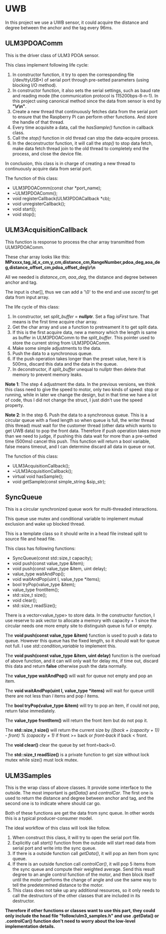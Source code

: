 # UWB

In this project we use a UWB sensor, it could acquire the distance and degree between the anchor and the tag every 96ms.

## ULM3PDOAComm

This is the driver class of ULM3 PDOA sensor.

This class implement following life cycle:

1. In constructor function, it try to open the corresponding file (/dev/ttyUSB\*) of serial port through pre-setted parameters (using blocking I/O method).
2. In constructor function, it also sets the serial settings, such as baud rate and reading mode (the communication protocol is 115200bps-8-n-1). In this project using canonical method since the data from sensor is end by **"\r\n"**.
3. Create a new thread that continuously fetches data from the serial port to ensure that the Raspberry Pi can perform other functions. And store the handle of that thread.
4. Every time acquisite a data, call the _hasSample()_ function in callback class.
5. Call the _stop()_ function in old thread can stop the data-acquire process.
6. In the deconstructor function, it will call the _stop()_ to stop data fetch, make data fetch thread join to the old thread to completely end the process, and close the device file.

In conclusion, this class is in charge of creating a new thread to continuously acquire data from serial port.

The function of this class:

- ULM3PDOAComm(const char \*port_name);
- ~ULM3PDOAComm();
- void registerCallback(ULM3PDOACallback \*cb);
- void unregisterCallback();
- void start();
- void stop();

## ULM3AcquisitionCallback

This function is response to process the char array transmitted from ULM3PDOAComm.

These char array looks like this:
**MPxxxx,tag_id,x_cm,y_cm,distance_cm,RangeNumber,pdoa_deg,aoa_deg,distance_offset_cm,pdoa_offset_deg\r\n**

All we needed is _distance_cm, aoa_deg_, the distance and degree between anchor and tag.

The input is char[], thus we can add a '\0' to the end and use _sscanf_ to get data from input array.

The life cycle of this class:

1. In constructor, set _split_buffer_ = **nullptr**. Set a flag _isFirst_ ture. That means is the first time acquire char array.
2. Get the char array and use a function to pretreament it to get split data.
3. If this is the first acquire data, new a memory which the length is same as buffer in ULM3PDOAComm to the _split_buffer_. This pointer used to store the current string from ULM3PDOAComm.
4. Make some simple adjustments to the data.
5. Push the data to a synchronous queue.
6. If the push operation takes longer than the preset value, here it is 500ms, discard this data and the data in the queue.
7. In deconstructor, if _split_buffer_ unequal to nullptr then delete that memory to prevent memory leaks.

**Note 1**: The step 4 adjustment the data. In the previous versions, we think this class need to give the speed to motor, only two kinds of speed: stop or running, while in later we change the design, but in that time we have a lot of code, thus I did not change the struct, I just didn't use the speed property.

**Note 2**: In the step 6. Push the data to a synchronous queue. This is a circular queue with a fixed length so when queue is full, the writer thread (this thread) must wait for the customer thread (other data which wants to get UWB data) to pop the front data. Therefore if push operation takes more than we need to judge, if pushing this data wait for more than a pre-setted time (500ms) cancel this push. This function will return a bool variable, false means timeout, and I can determine discard all data in queue or not.

The function of this class:

- ULM3AcquisitionCallback();
- ~ULM3AcquisitionCallback();
- virtual void hasSample();
- void getSample(const simple_string &sip_str);

## SyncQueue

This is a circular synchronized queue work for multi-threaded interactions.

This queue use mutex and conditional variable to implement mutual exclusion and wake up blocked thread.

This is a template class so it should write in a head file instead split to source file and head file.

This class has following functions:

- SyncQueue(const std::size_t capacity);
- void push(const value_type &item);
- void push(const value_type &item, uint delay);
- value_type waitAndPop();
- void waitAndPop(uint l, value_type \*items);
- bool tryPop(value_type &item);
- value_type frontItem();
- std::size_t size();
- void clear();
- std::size_t readSize();

There is a vector<value_type> to store data.
In the constructor function, I use reserve to ask vector to allocate a memory with capacity + 1 since the circular needs one more empty site to distinguish queue is full or empty.

The **void push(const value_type &item)** function is used to push a data to queue. However this queue has the fixed length, so it should wait for queue not full. I use _std::condition_variable_ to implement this.

The **void push(const value_type &item, uint delay)** function is the overload of above function, and it can will only wait for delay ms, if time out, discard this data and return **false** otherwise push the data normally.

The **value_type waitAndPop()** will wait for queue not empty and pop an item.

The **void waitAndPop(uint l, value_type \*items)** will wait for queue untill there are not less than _l_ items and pop _l_ items.

The **bool tryPop(value_type &item)** will try to pop an item, if could not pop, return false immediately.

The **value_type frontItem()** will return the front item but do not pop it.

The **std::size_t size()** will return the current size by _((back + (capacity + 1)) - front) % (capacity + 1)_ if front >= back or _front-back_ if back < front.

The **void clear()** clear the queue by set front=back=0.

The **std::size_t readSize()** is a private function to get size without lock mutex while size() must lock mutex.

## ULM3Samples

This is the wrap class of above classes. It provide some interface to the outside. The most important is _getData()_ and _controlCar_. The first one is used to return the distance and degree between anchor and tag, and the second one is to indicate where should car go.

Both of these functions are get the data from sync queue. In other words this is a typical producer-consumer model.

The ideal workflow of this class will look like follow.

1. When construct this class, it will try to open the serial port file.
2. Explicitly call _start()_ function from the outside will start read data from serial port and write into the sync queue.
3. If there is a outside function call _getData()_, it will pop an item from sync queue.
4. If there is an outside function call _controlCar()_, it will pop 5 items from the sync queue and compute their weighted average. Send this result degree to an angle control function of the motor, and then block itself until the motor performs the change of angle and use the same way to tell the predetermined distance to the motor.
5. This class does not take up any additional resources, so it only needs to call the destructors of the other classes that are included in its destructor.

**Therefore if other functions or classes want to use this part, they could only include the head file "follow/ulm3_samples.h" and use .getData() or .controlCar() function don't need to worry about the low-level implementation details.**
